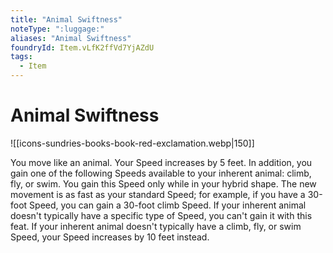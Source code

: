 ```yaml
---
title: "Animal Swiftness"
noteType: ":luggage:"
aliases: "Animal Swiftness"
foundryId: Item.vLfK2ffVd7YjAZdU
tags:
  - Item
---
```


# Animal Swiftness
![[icons-sundries-books-book-red-exclamation.webp|150]]

You move like an animal. Your Speed increases by 5 feet. In addition, you gain one of the following Speeds available to your inherent animal: climb, fly, or swim. You gain this Speed only while in your hybrid shape. The new movement is as fast as your standard Speed; for example, if you have a 30-foot Speed, you can gain a 30-foot climb Speed. If your inherent animal doesn't typically have a specific type of Speed, you can't gain it with this feat. If your inherent animal doesn't typically have a climb, fly, or swim Speed, your Speed increases by 10 feet instead.

